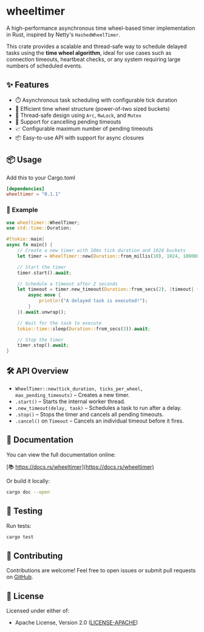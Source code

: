 # wheeltimer

A high-performance asynchronous time wheel-based timer implementation in Rust, inspired by Netty's `HashedWheelTimer`.

This crate provides a scalable and thread-safe way to schedule delayed tasks using the **time wheel algorithm**, ideal for use cases such as connection timeouts, heartbeat checks, or any system requiring large numbers of scheduled events.

## ✨ Features

- ⏱️ Asynchronous task scheduling with configurable tick duration
- 🧮 Efficient time wheel structure (power-of-two sized buckets)
- 🧵 Thread-safe design using `Arc`, `RwLock`, and `Mutex`
- 🚫 Support for cancelling pending timeouts
- 📈 Configurable maximum number of pending timeouts
- 📦 Easy-to-use API with support for async closures

## 📦 Usage

Add this to your Cargo.toml

```toml
[dependencies]
wheeltimer = "0.1.1"
```


### 🔧 Example

```rust
use wheeltimer::WheelTimer;
use std::time::Duration;

#[tokio::main]
async fn main() {
    // Create a new timer with 10ms tick duration and 1024 buckets
    let timer = WheelTimer::new(Duration::from_millis(10), 1024, 100000).unwrap();

    // Start the timer
    timer.start().await;

    // Schedule a timeout after 2 seconds
    let timeout = timer.new_timeout(Duration::from_secs(2), |timeout| {
        async move {
            println!("A delayed task is executed!");
        }
    }).await.unwrap();

    // Wait for the task to execute
    tokio::time::sleep(Duration::from_secs(3)).await;

    // Stop the timer
    timer.stop().await;
}
```


## 🛠️ API Overview

- `WheelTimer::new(tick_duration, ticks_per_wheel, max_pending_timeouts)` – Creates a new timer.
- `.start()` – Starts the internal worker thread.
- `.new_timeout(delay, task)` – Schedules a task to run after a delay.
- `.stop()` – Stops the timer and cancels all pending timeouts.
- `.cancel()` on `Timeout` – Cancels an individual timeout before it fires.

## 📁 Documentation

You can view the full documentation online:

[📚 https://docs.rs/wheeltimer](https://docs.rs/wheeltimer)

Or build it locally:

```bash
cargo doc --open
```


## 🧪 Testing

Run tests:

```bash
cargo test
```


## 🤝 Contributing

Contributions are welcome! Feel free to open issues or submit pull requests on [GitHub](https://github.com/yourname/wheeltimer).

## 📄 License

Licensed under either of:
- Apache License, Version 2.0 ([LICENSE-APACHE](LICENSE-APACHE))